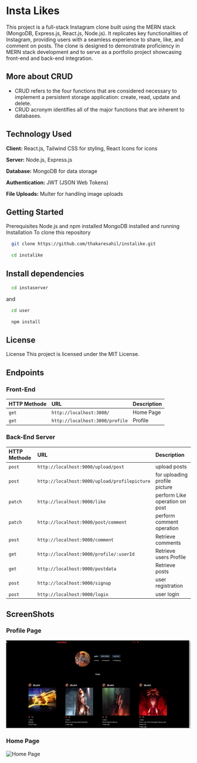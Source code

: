 
# Insta Likes 

This project is a full-stack Instagram clone built using the MERN stack (MongoDB, Express.js, React.js, Node.js). It replicates key functionalities of Instagram, providing users with a seamless experience to share, like, and comment on posts. The clone is designed to demonstrate proficiency in MERN stack development and to serve as a portfolio project showcasing front-end and back-end integration.

## More about CRUD

* CRUD refers to the four functions that are considered necessary to implement a persistent storage application: create, read, update and delete.
* CRUD acronym identifies all of the major functions that are inherent to databases.
## Technology Used

**Client:** React.js, Tailwind CSS for styling, React Icons for icons

**Server:** Node.js, Express.js

**Database:** MongoDB for data storage

**Authentication:** JWT (JSON Web Tokens)

**File Uploads:** Multer for handling image uploads

## Getting Started

Prerequisites Node.js and npm installed MongoDB installed and running Installation
To clone this repository

```bash
  git clone https://github.com/thakaresahil/instalike.git
```

```bash
  cd instalike
```

## Install dependencies

```bash
  cd instaserver
```
and

```bash
  cd user
```

```bash
  npm install
```
## License

License This project is licensed under the MIT License.

## Endpoints

### Front-End

| HTTP Methode | URL     | Description                |
| :-------- | :------- | :------------------------- |
| `get` | `http://localhost:3000/` | Home Page |
| `get` | `http://localhost:3000/profile` | Profile |



### Back-End Server

| HTTP Methode | URL     | Description                |
| :-------- | :------- | :------------------------- |
| `post` | `http://localhost:9000/upload/post` | upload posts |
| `post` | `http://localhost:9000/upload/profilepicture` | for uploading profile picture |
| `patch` | `http://localhost:9000/like` | perform Like operation on post |
| `patch` | `http://localhost:9000/post/comment` | perform comment operation |
| `post` | `http://localhost:9000/comment` | Retrieve comments |
| `get` | `http://localhost:9000/profile/:userId` | Retrieve users Profile |
| `get` | `http://localhost:9000/postdata` | Retrieve posts |
| `post` | `http://localhost:9000/signup` | user registration |
| `post` | `http://localhost:9000/login` | user login |


## ScreenShots

### Profile Page
![Profile Page](https://github.com/thakaresahil/instalike/blob/main/samples/profile.png?raw=true)

### Home Page
![Home Page](https://github.com/thakaresahil/poscon/blob/main/samples/home.png?raw=true)